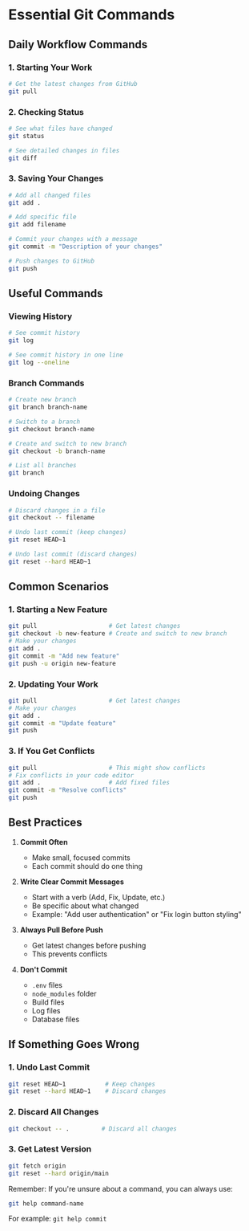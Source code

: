# Essential Git Commands

## Daily Workflow Commands

### 1. Starting Your Work
```bash
# Get the latest changes from GitHub
git pull
```

### 2. Checking Status
```bash
# See what files have changed
git status

# See detailed changes in files
git diff
```

### 3. Saving Your Changes
```bash
# Add all changed files
git add .

# Add specific file
git add filename

# Commit your changes with a message
git commit -m "Description of your changes"

# Push changes to GitHub
git push
```

## Useful Commands

### Viewing History
```bash
# See commit history
git log

# See commit history in one line
git log --oneline
```

### Branch Commands
```bash
# Create new branch
git branch branch-name

# Switch to a branch
git checkout branch-name

# Create and switch to new branch
git checkout -b branch-name

# List all branches
git branch
```

### Undoing Changes
```bash
# Discard changes in a file
git checkout -- filename

# Undo last commit (keep changes)
git reset HEAD~1

# Undo last commit (discard changes)
git reset --hard HEAD~1
```

## Common Scenarios

### 1. Starting a New Feature
```bash
git pull                    # Get latest changes
git checkout -b new-feature # Create and switch to new branch
# Make your changes
git add .
git commit -m "Add new feature"
git push -u origin new-feature
```

### 2. Updating Your Work
```bash
git pull                    # Get latest changes
# Make your changes
git add .
git commit -m "Update feature"
git push
```

### 3. If You Get Conflicts
```bash
git pull                    # This might show conflicts
# Fix conflicts in your code editor
git add .                   # Add fixed files
git commit -m "Resolve conflicts"
git push
```

## Best Practices

1. **Commit Often**
   - Make small, focused commits
   - Each commit should do one thing

2. **Write Clear Commit Messages**
   - Start with a verb (Add, Fix, Update, etc.)
   - Be specific about what changed
   - Example: "Add user authentication" or "Fix login button styling"

3. **Always Pull Before Push**
   - Get latest changes before pushing
   - This prevents conflicts

4. **Don't Commit**
   - `.env` files
   - `node_modules` folder
   - Build files
   - Log files
   - Database files

## If Something Goes Wrong

### 1. Undo Last Commit
```bash
git reset HEAD~1           # Keep changes
git reset --hard HEAD~1    # Discard changes
```

### 2. Discard All Changes
```bash
git checkout -- .         # Discard all changes
```

### 3. Get Latest Version
```bash
git fetch origin
git reset --hard origin/main
```

Remember: If you're unsure about a command, you can always use:
```bash
git help command-name
```
For example: `git help commit` 